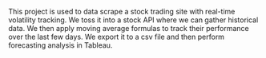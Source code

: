 This project is used to data scrape a stock trading site with real-time volatility tracking. 
We toss it into a stock API where we can gather historical data.
We then apply moving average formulas to track their performance over the last few days.
We export it to a csv file and then perform forecasting analysis in Tableau.
